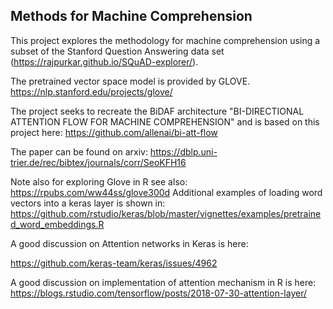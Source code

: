## Methods for Machine Comprehension

This project explores the methodology for machine comprehension using a subset of the Stanford Question Answering data set (https://rajpurkar.github.io/SQuAD-explorer/).

The pretrained vector space model is provided by GLOVE. https://nlp.stanford.edu/projects/glove/

The project seeks to recreate the BiDAF architecture "BI-DIRECTIONAL ATTENTION FLOW FOR MACHINE COMPREHENSION" and is based on this project here: https://github.com/allenai/bi-att-flow

The paper can be found on arxiv: https://dblp.uni-trier.de/rec/bibtex/journals/corr/SeoKFH16 

Note also for exploring Glove in R see also: https://rpubs.com/ww44ss/glove300d
Additional examples of loading word vectors into a keras layer is shown in:
https://github.com/rstudio/keras/blob/master/vignettes/examples/pretrained_word_embeddings.R

A good discussion on Attention networks in Keras is here:

https://github.com/keras-team/keras/issues/4962

A good discussion on implementation of attention mechanism in R is here: https://blogs.rstudio.com/tensorflow/posts/2018-07-30-attention-layer/

